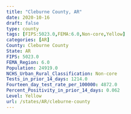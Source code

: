 ```yaml
---
title: "Cleburne County, AR"
date: 2020-10-16
draft: false
type: county
tags: [FIPS:5023.0,FEMA:6.0,Non-core,Yellow]
categories: [AR]
County: Cleburne County
State: AR
FIPS: 5023.0
FEMA_Region: 6.0
Population: 24919.0
NCHS_Urban_Rural_Classification: Non-core
Tests_in_prior_14_days: 1214.0
Fourteen_day_test_rate_per_100000: 4872.0
Percent_Positivity_in_prior_14_days: 0.062
Level: Yellow
url: /states/AR/cleburne-county
---
```




